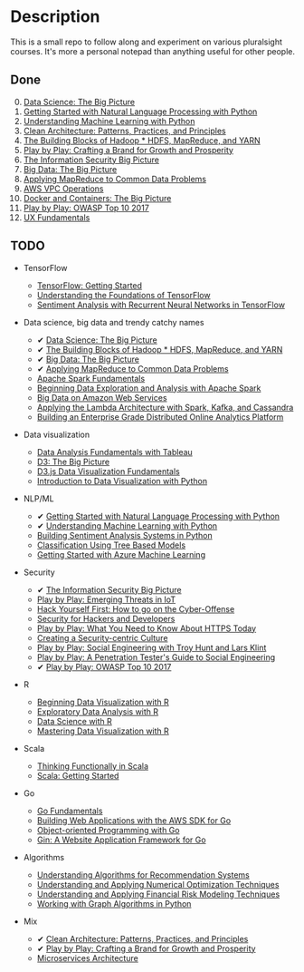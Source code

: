 # Description

This is a small repo to follow along and experiment on various pluralsight courses. It's more a personal notepad than anything useful for other people.

## Done

0. [Data Science: The Big Picture](https://app.pluralsight.com/library/courses/data-science-big-picture/table-of-contents)
1. [Getting Started with Natural Language Processing with Python](https://app.pluralsight.com/library/courses/python-natural-language-processing/table-of-contents)
2. [Understanding Machine Learning with Python](https://app.pluralsight.com/library/courses/python-understanding-machine-learning/table-of-contents)
3. [Clean Architecture: Patterns, Practices, and Principles](https://app.pluralsight.com/library/courses/clean-architecture-patterns-practices-principles/table-of-contents)
4. [The Building Blocks of Hadoop * HDFS, MapReduce, and YARN](https://app.pluralsight.com/library/courses/building-blocks-hadoop-hdfs-mapreduce-yarn/table-of-contents)
5. [Play by Play: Crafting a Brand for Growth and Prosperity](https://app.pluralsight.com/library/courses/play-by-play-crafting-a-brand-for-growth-and-prosperity/table-of-contents)
6. [The Information Security Big Picture](https://app.pluralsight.com/library/courses/information-security-big-picture/table-of-contents)
7. [Big Data: The Big Picture](https://app.pluralsight.com/library/courses/bigdata-bigpicture/table-of-contents)
8. [Applying MapReduce to Common Data Problems](https://app.pluralsight.com/library/courses/mapreduce-applying-common-data-problems/table-of-contents)
9. [AWS VPC Operations](https://app.pluralsight.com/library/courses/aws-vpc-operations/table-of-contents)
10. [Docker and Containers: The Big Picture](https://app.pluralsight.com/library/courses/docker-containers-big-picture/table-of-contents)
11. [Play by Play: OWASP Top 10 2017](https://app.pluralsight.com/library/courses/play-by-play-owasp-top-ten-2017/table-of-contents)
12. [UX Fundamentals](https://app.pluralsight.com/library/courses/ux-fundamentals-2426/table-of-contents)

## TODO

* TensorFlow
  * [TensorFlow: Getting Started](https://app.pluralsight.com/library/courses/tensorflow-getting-started/table-of-contents)
  * [Understanding the Foundations of TensorFlow](https://app.pluralsight.com/library/courses/tensorflow-understanding-foundations/table-of-contents)
  * [Sentiment Analysis with Recurrent Neural Networks in TensorFlow](https://app.pluralsight.com/library/courses/tensorflow-sentiment-analysis-recurrent-neural-networks/table-of-contents)

* Data science, big data and trendy catchy names
  * &#10004; [Data Science: The Big Picture](https://app.pluralsight.com/library/courses/data-science-big-picture/table-of-contents)
  * &#10004; [The Building Blocks of Hadoop * HDFS, MapReduce, and YARN](https://app.pluralsight.com/library/courses/building-blocks-hadoop-hdfs-mapreduce-yarn/table-of-contents)
  * &#10004; [Big Data: The Big Picture](https://app.pluralsight.com/library/courses/bigdata-bigpicture/table-of-contents)
  * &#10004; [Applying MapReduce to Common Data Problems](https://app.pluralsight.com/library/courses/mapreduce-applying-common-data-problems/table-of-contents)
  * [Apache Spark Fundamentals](https://app.pluralsight.com/library/courses/apache-spark-fundamentals)
  * [Beginning Data Exploration and Analysis with Apache Spark](https://app.pluralsight.com/library/courses/apache-spark-beginning-data-exploration-analysis/table-of-contents)
  * [Big Data on Amazon Web Services](https://app.pluralsight.com/library/courses/big-data-amazon-web-services)
  * [Applying the Lambda Architecture with Spark, Kafka, and Cassandra](https://app.pluralsight.com/library/courses/spark-kafka-cassandra-applying-lambda-architecture/table-of-contents)
  * [Building an Enterprise Grade Distributed Online Analytics Platform](https://app.pluralsight.com/library/courses/building-enterprise-distributed-online-analytics-platform)

* Data visualization
  * [Data Analysis Fundamentals with Tableau](https://app.pluralsight.com/library/courses/data-analysis-fundamentals-tableau/table-of-contents)
  * [D3: The Big Picture](https://app.pluralsight.com/library/courses/d3-big-picture/table-of-contents)
  * [D3.js Data Visualization Fundamentals](https://app.pluralsight.com/library/courses/d3js-data-visualization-fundamentals/table-of-contents)
  * [Introduction to Data Visualization with Python](https://app.pluralsight.com/library/courses/data-visualization-with-python-introduction/table-of-contents)

* NLP/ML
  * &#10004; [Getting Started with Natural Language Processing with Python](https://app.pluralsight.com/library/courses/python-natural-language-processing/table-of-contents)
  * &#10004; [Understanding Machine Learning with Python](https://app.pluralsight.com/library/courses/python-understanding-machine-learning/table-of-contents)
  * [Building Sentiment Analysis Systems in Python](https://app.pluralsight.com/library/courses/building-sentiment-analysis-systems-python/table-of-contents)
  * [Classification Using Tree Based Models](https://app.pluralsight.com/library/courses/tree-based-models-classification)
  * [Getting Started with Azure Machine Learning](https://app.pluralsight.com/library/courses/azure-machine-learning-getting-started)

* Security
  * &#10004; [The Information Security Big Picture](https://app.pluralsight.com/library/courses/information-security-big-picture/table-of-contents)
  * [Play by Play: Emerging Threats in IoT](https://app.pluralsight.com/library/courses/play-by-play-emerging-threats-in-iot/table-of-contents)
  * [Hack Yourself First: How to go on the Cyber-Offense](https://app.pluralsight.com/library/courses/hack-yourself-first/table-of-contents)
  * [Security for Hackers and Developers](https://app.pluralsight.com/paths/skills/security-for-hackers-and-developers)
  * [Play by Play: What You Need to Know About HTTPS Today](https://app.pluralsight.com/library/courses/play-by-play-https-what-you-need-know-about-today/table-of-contents)
  * [Creating a Security-centric Culture](https://app.pluralsight.com/library/courses/security-culture-creating/table-of-contents)
  * [Play by Play: Social Engineering with Troy Hunt and Lars Klint](https://app.pluralsight.com/library/courses/play-by-play-social-engineering/table-of-contents)
  * [Play by Play: A Penetration Tester's Guide to Social Engineering](https://app.pluralsight.com/library/courses/play-by-play-penetration-testers-guide-social-engineering/table-of-contents)
  * &#10004; [Play by Play: OWASP Top 10 2017](https://app.pluralsight.com/library/courses/play-by-play-owasp-top-ten-2017/table-of-contents)
  
* R
  * [Beginning Data Visualization with R](https://app.pluralsight.com/library/courses/r-data-visualization-beginner/table-of-contents)
  * [Exploratory Data Analysis with R](https://app.pluralsight.com/library/courses/r-data-analysis/table-of-contents)
  * [Data Science with R](https://app.pluralsight.com/library/courses/r-data-science/table-of-contents)
  * [Mastering Data Visualization with R](https://app.pluralsight.com/library/courses/r-mastering-data-visualization/table-of-contents)

* Scala
  * [Thinking Functionally in Scala](https://app.pluralsight.com/library/courses/scala-thinking-functionally/table-of-contents)
  * [Scala: Getting Started](https://app.pluralsight.com/library/courses/scala-getting-started/table-of-contents)

* Go
  * [Go Fundamentals](https://app.pluralsight.com/library/courses/go-fundamentals/table-of-contents)
  * [Building Web Applications with the AWS SDK for Go](https://app.pluralsight.com/library/courses/aws-sdk-go-building-web-applications/table-of-contents)
  * [Object-oriented Programming with Go](https://app.pluralsight.com/library/courses/go-object-oriented-programming/table-of-contents)
  * [Gin: A Website Application Framework for Go](https://app.pluralsight.com/library/courses/gin-go-web-app-framework/table-of-contents)

* Algorithms
  * [Understanding Algorithms for Recommendation Systems](https://app.pluralsight.com/library/courses/algorithms-recommendation-systems/table-of-contents)
  * [Understanding and Applying Numerical Optimization Techniques](https://app.pluralsight.com/library/courses/numerical-optimization-techniques/table-of-contents)
  * [Understanding and Applying Financial Risk Modeling Techniques](https://app.pluralsight.com/library/courses/financial-risk-modeling-techniques/discussion)
  * [Working with Graph Algorithms in Python](https://app.pluralsight.com/library/courses/graph-algorithms-python/table-of-contents)

* Mix
  * &#10004; [Clean Architecture: Patterns, Practices, and Principles](https://app.pluralsight.com/library/courses/clean-architecture-patterns-practices-principles/table-of-contents)
  * &#10004; [Play by Play: Crafting a Brand for Growth and Prosperity](https://app.pluralsight.com/library/courses/play-by-play-crafting-a-brand-for-growth-and-prosperity/table-of-contents)
  * [Microservices Architecture](https://app.pluralsight.com/library/courses/microservices-architecture/table-of-contents)
